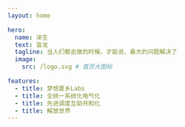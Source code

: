```yaml
---
layout: home

hero:
  name: 泽生
  text: 盲龙
  tagline: 当人们都去做的时候，才能说，最大的问题解决了
  image:
    src: /logo.svg # 首页大图标

features:
  - title: 梦想夏乡Labs
  - title: 全统一系统化电气化
  - title: 先进调度互助共和化
  - title: 解放世界
---
```


